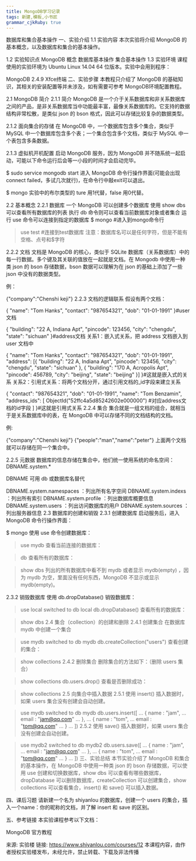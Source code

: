```yaml
---
title: MongoDB学习记录
tags: 新建,模板,小书匠
grammar_cjkRuby: true
---
```


数据库和集合基本操作
一、实验介绍
1.1 实验内容
本次实验将介绍 MongoDB 的基本概念，以及数据库和集合的基本操作。

1.2 实验知识点
MongoDB 概念
数据库基本操作
集合基本操作
1.3 实验环境
课程使用的实验环境为 Ubuntu Linux 14.04 64 位版本。实验中会用到程序：

MongoDB 2.4.9
Xfce终端
二、实验步骤
本教程只介绍了 MongoDB 的基础知识，其相关的安装配置等并未涉及，如有需要可参考 MongoDB环境配置教程。

2.1 MongoDB 简介
2.1.1 简介
MongoDB 是一个介于关系数据库和非关系数据库之间的产品，是非关系数据库当中功能最丰富，最像关系数据库的。它支持的数据结构非常松散，是类似 json 的 bson 格式，因此可以存储比较复杂的数据类型。

2.1.2 面向集合的存储
在 MongoDB 中，一个数据库包含多个集合，类似于 MySQL 中一个数据库包含多个表；一个集合包含多个文档，类似于 MySQL 中一个表包含多条数据。

2.1.3 虚拟机开机配置
启动 MongoDB 服务，因为 MongoDB 并不随系统一起启动，可能以下命令运行后会等一小段的时间才会启动完毕。

$ sudo service mongodb start
进入 MongoDB 命令行操作界面(可能会出现 connect failed，多试几次就行)，在命令行中敲exit可以退出。

$ mongo
实验中的布尔类型的 ture 用1代替，false 用0代替。

2.2 基本概念
2.2.1 数据库
一个 MongoDB 可以创建多个数据库
使用 show dbs 可以查看所有数据库的列表
执行 db 命令则可以查看当前数据库对象或者集合
运行 use 命令可以连接到指定的数据库
$ mongo      #进入到mongo命令行
> use test            #连接到test数据库
注意：数据库名可以是任何字符，但是不能有空格、点号和$字符

2.2.2 文档
文档是 MongoDB 的核心，类似于 SQLite 数据库（关系数据库）中的每一行数据。多个键及其关联的值放在一起就是文档。在 Mongodb 中使用一种类 json 的 bson 存储数据，bson 数据可以理解为在 json 的基础上添加了一些 json 中没有的数据类型。

例：

{"company":"Chenshi keji"}
2.2.3 文档的逻辑联系
假设有两个文档：

{
   "name": "Tom Hanks",
   "contact": "987654321",
   "dob": "01-01-1991"
}#user文档

{
   "building": "22 A, Indiana Apt",
   "pincode": 123456,
   "city": "chengdu",
   "state": "sichuan"
}#address文档
关系1：嵌入式关系，把 address 文档嵌入到 user 文档中

{
   "name": "Tom Hanks",
   "contact": "987654321",
   "dob": "01-01-1991",
   "address":
   [{
   "building": "22 A, Indiana Apt",
   "pincode": 123456,
   "city": "chengdu",
   "state": "sichuan"
    },
    {
    "building": "170 A, Acropolis Apt",
    "pincode": 456789,
    "city": "beijing",
    "state": "beijing"
    }]
}#这就是嵌入式的关系
关系2：引用式关系：将两个文档分开，通过引用文档的_id字段来建立关系

{
   "contact": "987654321",
   "dob": "01-01-1991",
   "name": "Tom Benzamin",
   "address_ids": [
      ObjectId("52ffc4a5d85242602e000000")    #对应address文档的id字段
   ]
}#这就是引用式关系
2.2.4 集合
集合就是一组文档的组合，就相当于是关系数据库中的表，在 MongoDB 中可以存储不同的文档结构的文档。

例:

{"company":"Chenshi keji"} {"people":"man","name":"peter"}
上面两个文档就可以存储在同一个集合中。

2.2.5 元数据
数据库的信息存储在集合中，他们统一使用系统的命名空间：DBNAME.system.*

DBNAME 可用 db 或数据库名替代

DBNAME.system.namespaces ：列出所有名字空间
DBNAME.system.indexs ：列出所有索引
DBNAME.system.profile ：列出数据库概要信息
DBNAME.system.users ：列出访问数据库的用户
DBNAME.system.sources ：列出服务器信息
2.3 数据库的创建和销毁
2.3.1 创建数据库
启动服务后，进入 MongoDB 命令行操作界面：

$ mongo
使用 use 命令创建数据库：

> use mydb
查看当前连接的数据库：

> db
查看所有的数据库：

> show dbs
列出的所有数据库中看不到 mydb 或者显示 mydb(empty) ，因为 mydb 为空，里面没有任何东西，MongoDB 不显示或显示 mydb(empty)。

2.3.2 销毁数据库
使用 db.dropDatabase() 销毁数据库：

> use local
 switched to db local
> db.dropDatabase()
查看所有的数据库：

> show dbs
2.4 集合（collection）的创建和删除
2.4.1 创建集合
在数据库 mydb 中创建一个集合

> use mydb
switched to db mydb
> db.createCollection("users")
查看创建的集合：

> show collections
2.4.2 删除集合
删除集合的方法如下：（删除 users 集合）

> show collections
> db.users.drop()
查看是否删除成功：

> show collections
2.5 向集合中插入数据
2.5.1 使用 insert()
插入数据时，如果 users 集合没有创建会自动创建。

> use mydb
switched to db mydb
> db.users.insert([
... { name : "jam",
... email : "jam@qq.com"
... },
... { name : "tom",
... email : "tom@qq.com"
... }
... ])
2.5.2 使用 save()
插入数据时，如果 users 集合没有创建会自动创建。

> use mydb2
switched to db mydb2
> db.users.save([
... { name : "jam",
... email : "jam@qq.com"
... },
... { name : "tom",
... email : "tom@qq.com"
... }
... ])
三、实验总结
本节实验介绍了 MongoDB 和集合的基本操作，在 MongoDB 中使用一种类 json 的 bson 存储数据，可以使用 use 创建和切换数据库，show dbs 可以查看有哪些数据库，dropDatabase 可以删除数据库，createCollection 可以创建集合，show collections 可以查看集合，insert() 和 save() 可以插入数据。

四、课后习题
请新建一个名为 shiyanlou 的数据库，创建一个 users 的集合，插入一个name：你的昵称的文档，并了解 insert 和 save 的区别。

五、参考链接
本实验课程参考以下文档：

MongoDB 官方教程

来源: 实验楼
链接: https://www.shiyanlou.com/courses/12
本课程内容，由作者授权实验楼发布，未经允许，禁止转载、下载及非法传播

